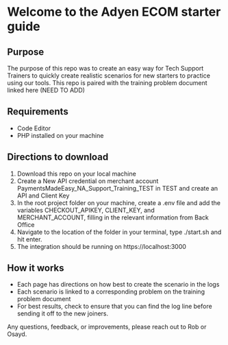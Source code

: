 # Welcome to the Adyen ECOM starter guide

## Purpose 
The purpose of this repo was to create an easy way for Tech Support Trainers to quickly create realistic scenarios for new starters to practice using our tools. This repo is paired with the training problem document linked here (NEED TO ADD)

## Requirements 
* Code Editor 
* PHP installed on your machine 

## Directions to download 
1. Download this repo on your local machine 
2. Create a New API credential on merchant account PaymentsMadeEasy_NA_Support_Training_TEST in TEST and create an API and Client Key 
3. In the root project folder on your machine, create a .env file and add the variables CHECKOUT_APIKEY, CLIENT_KEY, and MERCHANT_ACCOUNT, filling in the relevant information from Back Office
4. Navigate to the location of the folder in your terminal, type ./start.sh and hit enter.
5. The integration should be running on https://localhost:3000

## How it works 
* Each page has directions on how best to create the scenario in the logs 
* Each scenario is linked to a corresponding problem on the training problem document 
* For best results, check to ensure that you can find the log line before sending it off to the new joiners.

Any questions, feedback, or improvements, please reach out to Rob or Osayd.
